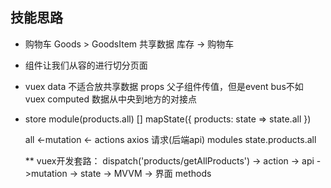 ## 技能思路

- 购物车
Goods > GoodsItem
共享数据 库存 -> 购物车
- 组件让我们从容的进行切分页面
- vuex data 不适合放共享数据
  props 父子组件传值，但是event bus不如 vuex
  computed 数据从中央到地方的对接点
  
- store module(products.all) []
  mapState({ products: state => state.all })

  all <-mutation <- actions axios 请求(后端api)
  modules state.products.all

  ** vuex开发套路：
  dispatch('products/getAllProducts') -> action -> api ->mutation -> state -> MVVM -> 界面
  methods